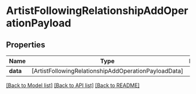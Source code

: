 # ArtistFollowingRelationshipAddOperationPayload

## Properties
Name | Type | Description | Notes
------------ | ------------- | ------------- | -------------
**data** | [ArtistFollowingRelationshipAddOperationPayloadData] |  | 

[[Back to Model list]](../README.md#documentation-for-models) [[Back to API list]](../README.md#documentation-for-api-endpoints) [[Back to README]](../README.md)


